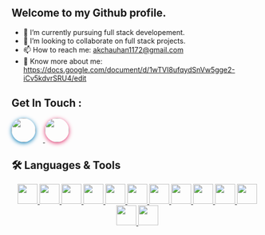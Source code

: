 ## Welcome to my Github profile. 

- 🌱 I’m currently pursuing full stack developement.
- 👯 I’m looking to collaborate on full stack projects.
- 📫 How to reach me: akchauhan1172@gmail.com
- 📄 Know more about me: https://docs.google.com/document/d/1wTVI8ufqydSnVw5gge2-iCv5kdvrSRU4/edit

## Get In Touch :

<p align="left">
  <a href="https://www.linkedin.com/in/abhishek-chauhan00/" target="_blank" title="LinkedIn">
    <img src="https://img.icons8.com/fluency/48/000000/linkedin.png" width="48" height="48" style="margin-right: 15px; border-radius:50%; box-shadow: 0 2px 8px #0077b5;">
  </a>
  <a href="https://instagram.com/abhishek.chauhan1172" target="_blank" title="Instagram">
    <img src="https://img.icons8.com/fluency/48/000000/instagram-new.png" width="48" height="48" style="border-radius:50%; box-shadow: 0 2px 8px #e1306c;"> 
  </a>
</p>


## 🛠️ Languages & Tools

<p align="center">
  <a href="https://developer.mozilla.org/en-US/docs/Web/HTML" target="_blank" title="HTML5">
    <img src="https://cdn.jsdelivr.net/gh/devicons/devicon/icons/html5/html5-original.svg" width="40" height="40"/>
  </a>
  <a href="https://developer.mozilla.org/en-US/docs/Web/CSS" target="_blank" title="CSS3">
    <img src="https://cdn.jsdelivr.net/gh/devicons/devicon/icons/css3/css3-original.svg" width="40" height="40"/>
  </a>
  <a href="https://www.javascript.com/" target="_blank" title="JavaScript">
    <img src="https://cdn.jsdelivr.net/gh/devicons/devicon/icons/javascript/javascript-original.svg" width="40" height="40"/>
  </a>
  <a href="https://reactjs.org/" target="_blank" title="ReactJS">
    <img src="https://cdn.jsdelivr.net/gh/devicons/devicon/icons/react/react-original.svg" width="40" height="40"/>
  </a>
  <a href="https://nodejs.org/" target="_blank" title="Node.js">
    <img src="https://cdn.jsdelivr.net/gh/devicons/devicon/icons/nodejs/nodejs-original.svg" width="40" height="40"/>
  </a>
  <a href="https://www.java.com/" target="_blank" title="Java">
    <img src="https://cdn.jsdelivr.net/gh/devicons/devicon/icons/java/java-original.svg" width="40" height="40"/>
  </a>
  <a href="https://isocpp.org/" target="_blank" title="C++">
    <img src="https://cdn.jsdelivr.net/gh/devicons/devicon/icons/cplusplus/cplusplus-original.svg" width="40" height="40"/>
  </a>
  <a href="https://en.wikipedia.org/wiki/C_(programming_language)" target="_blank" title="C">
    <img src="https://cdn.jsdelivr.net/gh/devicons/devicon/icons/c/c-original.svg" width="40" height="40"/>
  </a>
  <a href="https://www.python.org/" target="_blank" title="Python">
    <img src="https://cdn.jsdelivr.net/gh/devicons/devicon/icons/python/python-original.svg" width="40" height="40"/>
  </a>
  <a href="https://www.figma.com/" target="_blank" title="Figma">
    <img src="https://cdn.jsdelivr.net/gh/devicons/devicon/icons/figma/figma-original.svg" width="40" height="40"/>
  </a>
  <a href="https://code.visualstudio.com/" target="_blank" title="VS Code">
    <img src="https://cdn.jsdelivr.net/gh/devicons/devicon/icons/vscode/vscode-original.svg" width="40" height="40"/>
  </a>
  <a href="https://github.com/" target="_blank" title="GitHub">
    <img src="https://cdn.jsdelivr.net/gh/devicons/devicon/icons/github/github-original.svg" width="40" height="40"/>
  </a>
  <a href="https://www.canva.com/" target="_blank" title="Canva">
    <img src="https://cdn.jsdelivr.net/gh/devicons/devicon/icons/canva/canva-original.svg" width="40" height="40"/>
  </a>
</p>

